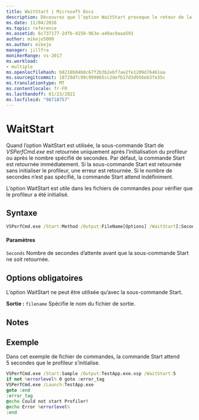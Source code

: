 ```yaml
---
title: WaitStart | Microsoft Docs
description: Découvrez que l’option WaitStart provoque le retour de la sous-commande VSPerfCmd.exe Start uniquement lorsque le profileur a été initialisé ou que le nombre de secondes spécifié est écoulé.
ms.date: 11/04/2016
ms.topic: reference
ms.assetid: 6c737177-2dfb-4150-963e-a49ac9aaa591
author: mikejo5000
ms.author: mikejo
manager: jillfra
monikerRange: vs-2017
ms.workload:
- multiple
ms.openlocfilehash: b8218b04b0c67f2b3b2ebf7ae2fe1209d76461aa
ms.sourcegitcommit: 18729d7c99c999865cc2defb17d3d956eb3fe35c
ms.translationtype: MT
ms.contentlocale: fr-FR
ms.lasthandoff: 01/23/2021
ms.locfileid: "98718757"
---
```

# <a name="waitstart"></a>WaitStart
Quand l’option WaitStart est utilisée, la sous-commande Start de *VSPerfCmd.exe* est retournée uniquement après l’initialisation du profileur ou après le nombre spécifié de secondes. Par défaut, la commande Start est retournée immédiatement. Si la sous-commande Start est retournée sans initialiser le profileur, une erreur est retournée. Si le nombre de secondes n’est pas spécifié, la commande Start attend indéfiniment.

 L’option WaitStart est utile dans les fichiers de commandes pour vérifier que le profileur a été initialisé.

## <a name="syntax"></a>Syntaxe

```cmd
VSPerfCmd.exe /Start:Method /Output:FileName[Options] /WaitStart[:Seconds]
```

#### <a name="parameters"></a>Paramètres
 `Seconds` Nombre de secondes d’attente avant que la sous-commande Start ne soit retournée.

## <a name="required-options"></a>Options obligatoires
 L’option WaitStart ne peut être utilisée qu’avec la sous-commande Start.

 **Sortie :** `filename` Spécifie le nom du fichier de sortie.

## <a name="remarks"></a>Notes

## <a name="example"></a>Exemple
 Dans cet exemple de fichier de commandes, la commande Start attend 5 secondes que le profileur s’initialise.

```cmd
VSPerfCmd.exe /Start:Sample /Output:TestApp.exe.vsp /WaitStart:5
if not %errorlevel% 0 goto :error_tag
VSPerfCmd.exe /Launch:TestApp.exe
goto :end
:error_tag
@echo Could not start Profiler!
@echo Error %errorlevel%
:end
```
